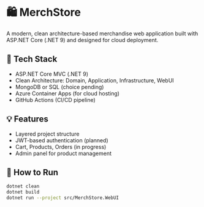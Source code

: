 # 🛍️ MerchStore

A modern, clean architecture-based merchandise web application built with ASP.NET Core (.NET 9) and designed for cloud deployment.

## 🚀 Tech Stack

- ASP.NET Core MVC (.NET 9)
- Clean Architecture: Domain, Application, Infrastructure, WebUI
- MongoDB or SQL (choice pending)
- Azure Container Apps (for cloud hosting)
- GitHub Actions (CI/CD pipeline)

## 💡 Features

- Layered project structure
- JWT-based authentication (planned)
- Cart, Products, Orders (in progress)
- Admin panel for product management

## 🧪 How to Run

```bash
dotnet clean
dotnet build
dotnet run --project src/MerchStore.WebUI

